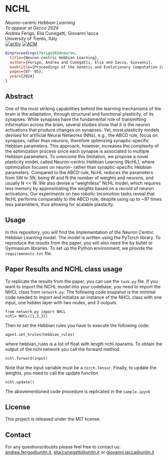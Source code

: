 # NCHL

*Neuron-centric Hebbian Learning* </br>
*To appear at Gecco 2024* </br>
Andrea Ferigo, Elia Cunegatti, Giovanni Iacca <br>
University of Trento, Italy  <br>
[![arXiv](https://img.shields.io/badge/arXiv-2404.05621-b31b1b.svg)](https://arxiv.org/pdf/2403.12076.pdf) [![ACM](https://img.shields.io/badge/ACM-10.1145/1234567.1234567-blue.svg)](https://dl.acm.org/doi/pdf/10.1145/3638529.3654011)

 

```bibtex
@inproceedings{ferigo2024neuron,
  title={Neuron-centric Hebbian Learning},
  author={Ferigo, Andrea and Cunegatti, Elia and Iacca, Giovanni},
  booktitle={Proceedings of the Genetic and Evolutionary Computation Conference},
  pages={87--95},
  year={2024}
}
```
## Abstract

One of the most striking capabilities behind the learning mechanisms of the brain is the adaptation, through structural and functional plasticity, of its synapses. While synapses have the fundamental role of transmitting information across the brain, several studies show that it is the neuron activations that produce changes on synapses. Yet, most plasticity models devised for artificial Neural Networks (NNs), e.g., the ABCD rule, focus on synapses, rather than neurons, therefore optimizing synaptic-specific Hebbian parameters. This approach, however, increases the complexity of the optimization process since each synapse is associated to multiple Hebbian parameters. To overcome this limitation, we propose a novel plasticity model, called Neuron-centric Hebbian Learning (NcHL), where optimization focuses on neuron- rather than synaptic-specific Hebbian parameters. Compared to the ABCD rule, NcHL reduces the parameters from 5W to 5N, being W and N the number of weights and neurons, and usually N << W. We also devise a "weightless" NcHL model, which requires less memory by approximating the weights based on a record of neuron activations. Our experiments on two robotic locomotion tasks reveal that NcHL performs comparably to the ABCD rule, despite using up to ~97 times less parameters, thus allowing for scalable plasticity.


## Usage
In this repository, you will find the implementation of the Neuron Centric Hebbian Learning model. 
The model is written using the PyTorch library. To reproduce the results from the paper, you will also need the by bullet or Gymnasium libraries.
To set up the Python environment, we provide the ```requiremnents.txt``` file. 

## Paper Results and NCHL class usage
To replicate the results from the paper, you can use the ```task.py``` file. 
If you want to import the NCHL model into your codebase, you need to import the NHCL class from ```network.py```. 
The following code snapshot is the minimal code needed to import and initialize an instance of the NHCL class with one input, one hidden layer with two nodes, and 3 outputs. 
```
from network.py import NHCL
nchl= NHCL([1,2,3])
```

Then to set the Hebbian rules you have to execute the following code:
```
agent.set_hrules(hebbian_rules)
```
where hebbian_rules is a list of float with length nchl.nparams. 
To obtain the output of the nchl network you call the forward method. 
```
nchl.forward(input)
```
Note that the input variable must be a ```torch.Tensor```. 
Finally, to update the weights, you need to call the update function
```
nchl.update()
```

The abovementioned code procedure is replicated in the ```sample.ipynb```


## License 
This project is released under the MIT license.

## Contact
For any questions/doubts please feel free to contact us: andrea.ferigo@unitn.it, elia.cunegatti@unitn.it or giovanni.iacca@unitn.it
